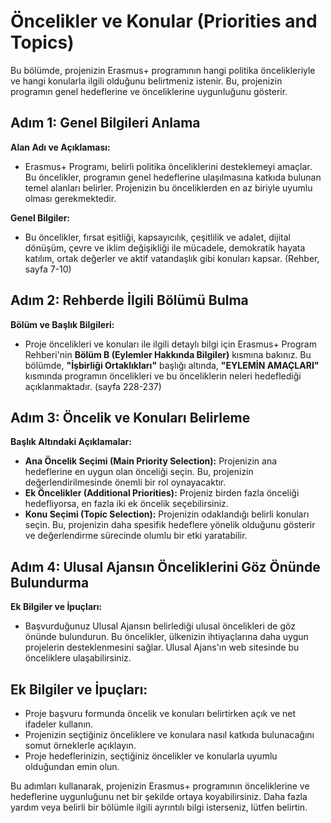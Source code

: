 # Öncelikler ve Konular (Priorities and Topics)

Bu bölümde, projenizin Erasmus+ programının hangi politika öncelikleriyle ve hangi konularla ilgili olduğunu belirtmeniz istenir. Bu, projenizin programın genel hedeflerine ve önceliklerine uygunluğunu gösterir.

## Adım 1: Genel Bilgileri Anlama

**Alan Adı ve Açıklaması:**

- Erasmus+ Programı, belirli politika önceliklerini desteklemeyi amaçlar. Bu öncelikler, programın genel hedeflerine ulaşılmasına katkıda bulunan temel alanları belirler. Projenizin bu önceliklerden en az biriyle uyumlu olması gerekmektedir.

**Genel Bilgiler:**

- Bu öncelikler, fırsat eşitliği, kapsayıcılık, çeşitlilik ve adalet, dijital dönüşüm, çevre ve iklim değişikliği ile mücadele, demokratik hayata katılım, ortak değerler ve aktif vatandaşlık gibi konuları kapsar. (Rehber, sayfa 7-10)

## Adım 2: Rehberde İlgili Bölümü Bulma

**Bölüm ve Başlık Bilgileri:**

- Proje öncelikleri ve konuları ile ilgili detaylı bilgi için Erasmus+ Program Rehberi'nin **Bölüm B (Eylemler Hakkında Bilgiler)** kısmına bakınız. Bu bölümde, **"İşbirliği Ortaklıkları"** başlığı altında, **"EYLEMİN AMAÇLARI"** kısmında programın öncelikleri ve bu önceliklerin neleri hedeflediği açıklanmaktadır. (sayfa 228-237)

## Adım 3: Öncelik ve Konuları Belirleme

**Başlık Altındaki Açıklamalar:**

- **Ana Öncelik Seçimi (Main Priority Selection):** Projenizin ana hedeflerine en uygun olan önceliği seçin. Bu, projenizin değerlendirilmesinde önemli bir rol oynayacaktır.
- **Ek Öncelikler (Additional Priorities):** Projeniz birden fazla önceliği hedefliyorsa, en fazla iki ek öncelik seçebilirsiniz.
- **Konu Seçimi (Topic Selection):** Projenizin odaklandığı belirli konuları seçin. Bu, projenizin daha spesifik hedeflere yönelik olduğunu gösterir ve değerlendirme sürecinde olumlu bir etki yaratabilir.

## Adım 4: Ulusal Ajansın Önceliklerini Göz Önünde Bulundurma

**Ek Bilgiler ve İpuçları:**

- Başvurduğunuz Ulusal Ajansın belirlediği ulusal öncelikleri de göz önünde bulundurun. Bu öncelikler, ülkenizin ihtiyaçlarına daha uygun projelerin desteklenmesini sağlar. Ulusal Ajans'ın web sitesinde bu önceliklere ulaşabilirsiniz.

## Ek Bilgiler ve İpuçları:

- Proje başvuru formunda öncelik ve konuları belirtirken açık ve net ifadeler kullanın.
- Projenizin seçtiğiniz önceliklere ve konulara nasıl katkıda bulunacağını somut örneklerle açıklayın.
- Proje hedeflerinizin, seçtiğiniz öncelikler ve konularla uyumlu olduğundan emin olun.

Bu adımları kullanarak, projenizin Erasmus+ programının önceliklerine ve hedeflerine uygunluğunu net bir şekilde ortaya koyabilirsiniz. Daha fazla yardım veya belirli bir bölümle ilgili ayrıntılı bilgi isterseniz, lütfen belirtin.